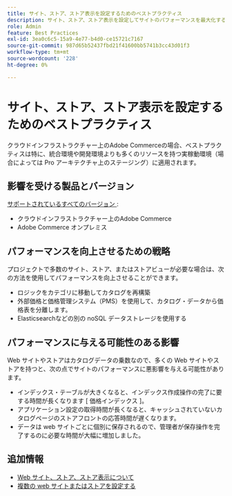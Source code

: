 ```yaml
---
title: サイト、ストア、ストア表示を設定するためのベストプラクティス
description: サイト、ストア、ストア表示を設定してサイトのパフォーマンスを最大化するためのベストプラクティスについて説明します。
role: Admin
feature: Best Practices
exl-id: 3ea0c6c5-15a9-4e77-b4d0-ce15721c7167
source-git-commit: 987d65b52437fbd21f41600bb5741b3cc43d01f3
workflow-type: tm+mt
source-wordcount: '228'
ht-degree: 0%

---
```


# サイト、ストア、ストア表示を設定するためのベストプラクティス

クラウドインフラストラクチャー上のAdobe Commerceの場合、ベストプラクティスは特に、統合環境や開発環境よりも多くのリソースを持つ実稼動環境（場合によっては Pro アーキテクチャ上のステージング）に適用されます。

## 影響を受ける製品とバージョン

[ サポートされているすべてのバージョン ](../../../release/versions.md):

- クラウドインフラストラクチャー上のAdobe Commerce
- Adobe Commerce オンプレミス

## パフォーマンスを向上させるための戦略

プロジェクトで多数のサイト、ストア、またはストアビューが必要な場合は、次の方法を使用してパフォーマンスを向上させることができます。

- ロジックをカテゴリに移動してカタログを再構築
- 外部価格と価格管理システム（PMS）を使用して、カタログ・データから価格表を分離します。
- Elasticsearchなどの別の noSQL データストレージを使用する

## パフォーマンスに与える可能性のある影響

Web サイトやストアはカタログデータの乗数なので、多くの Web サイトやストアを持つと、次の点でサイトのパフォーマンスに悪影響を与える可能性があります。

- インデックス・テーブルが大きくなると、インデックス作成操作の完了に要する時間が長くなります [ 価格インデックス ]。
- アプリケーション設定の取得時間が長くなると、キャッシュされていないカタログページのストアフロントの応答時間が遅くなります。
- データは web サイトごとに個別に保存されるので、管理者が保存操作を完了するのに必要な時間が大幅に増加しました。


## 追加情報

- [Web サイト、ストア、ストア表示について ](https://experienceleague.adobe.com/en/docs/commerce-cloud-service/user-guide/configure-store/best-practices)
- [ 複数の web サイトまたはストアを設定する ](https://experienceleague.adobe.com/en/docs/commerce-cloud-service/user-guide/configure-store/multiple-sites)
